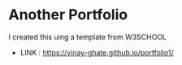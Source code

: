# Another Portfolio
I created this uing a template from W3SCHOOL


- LINK : https://vinay-ghate.github.io/portfolio1/
